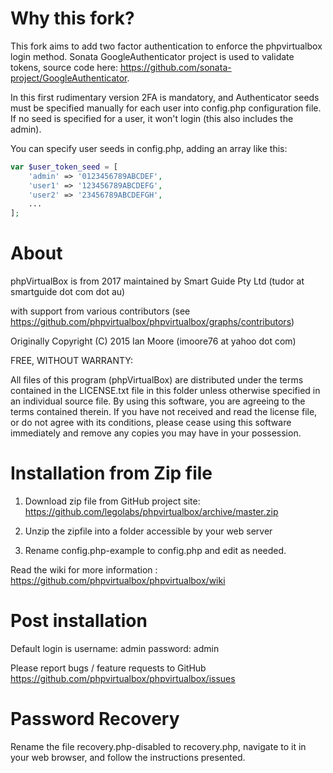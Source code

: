 # Why this fork?

This fork aims to add two factor authentication to enforce the phpvirtualbox login method. Sonata GoogleAuthenticator project is used to validate tokens, source code here: https://github.com/sonata-project/GoogleAuthenticator.

In this first rudimentary version 2FA is mandatory, and Authenticator seeds must be specified manually for each user into config.php configuration file. If no seed is specified for a user, it won't login (this also includes the admin).

You can specify user seeds in config.php, adding an array like this:

```php
var $user_token_seed = [
    'admin' => '0123456789ABCDEF',
    'user1' => '123456789ABCDEFG',
    'user2' => '23456789ABCDEFGH',
    ...
];
```


# About

phpVirtualBox is from 2017 maintained by Smart Guide Pty Ltd (tudor at smartguide dot com dot au)

with support from various contributors (see https://github.com/phpvirtualbox/phpvirtualbox/graphs/contributors)

Originally Copyright (C) 2015 Ian Moore (imoore76 at yahoo dot com)

FREE, WITHOUT WARRANTY:

All files of this program (phpVirtualBox) are distributed under the
terms contained in the LICENSE.txt file in this folder unless otherwise
specified in an individual source file. By using this software, you are
agreeing to the terms contained therein. If you have not received and read
the license file, or do not agree with its conditions, please cease using
this software immediately and remove any copies you may have in your
possession.

# Installation from Zip file

1) Download zip file from GitHub project site: https://github.com/legolabs/phpvirtualbox/archive/master.zip

2) Unzip the zipfile into a folder accessible by your web server

3) Rename config.php-example to config.php and edit as needed.

Read the wiki for more information : https://github.com/phpvirtualbox/phpvirtualbox/wiki

# Post installation

Default login is username: admin password: admin

Please report bugs / feature requests to GitHub
https://github.com/phpvirtualbox/phpvirtualbox/issues

# Password Recovery

Rename the file recovery.php-disabled to recovery.php, navigate to it in
your web browser, and follow the instructions presented.
